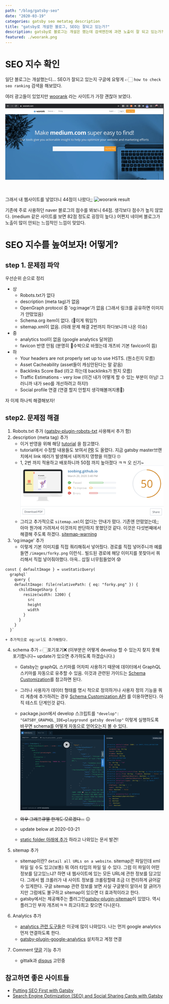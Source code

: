 ```yaml
---
path: "/blog/gatsby-seo"
date: "2020-03-19"
categories: gatsby seo metatag description
title: "gatsby로 개설한 블로그, SEO는 잘되고 있는가?"
description: gatsby로 블로그는 개설은 했는데 검색엔진에 과연 노출이 잘 되고 있는가? SEO 지수를 확인해보고 더 노출이 잘 될 수 있도록 개선해보자!
featured: ./woorank.png
---
```

# SEO 지수 확인
일단 블로그는 개설했는디... SEO가 잘되고 있는지 구글에  요렇게 👉🏻 `how to check seo ranking` 검색을 해보았다.

여러 광고들이 있었지만 
[woorank](https://www.woorank.com/) 라는 사이트가 가장 괜찮아 보였다.


![woorank](./woorank.png)

<br/><br/>
그래서 내 웹사이트를 넣었더니 44점이 나왔다;;
![woorank result](./woorank-result.gif)

기존에 주로 사용하던 naver 블로그의 점수를 봐보니 64점. 생각보다 점수가 높지 않았다. (medium 같은 사이트를 보면 82점 정도로 굉장히 높다.) 어쩐지 네이버 블로그가 노출이 많이 안되는 느낌적인 느낌이 맞았다.


# SEO 지수를 높여보자! 어떻게? 
## step 1. 문제점 파악
우선순위 순으로 정리
* 상
  + Robots.txt가 없다
  + description (meta tag)가 없음
  + OpenGraph protocol 중 'og:image'가 없음 (그래서 링크를 공유하면 이미지가 안떴었음)
  + Schema.org item이 없다. (🤔이게 뭐임?)
  + sitemap.xml이 없음. (아래 문제 해결 2번까지 하다보니까 나온 이슈)
* 중
  + analytics tool이 없음 (google analytics 달꺼얌)
  + favicon 반영 안됨 (분명히 🍉수박으로 바꿨는데 개츠비 기본 favicon이 뜸)
* 하
  + Your headers are not properly set up to use HSTS. (뭔소린지 모름)
  + Asset Cacheability (asset들이 캐싱안된다는 말 같음)
  + Backlinks Score Bad (라고 하는데 backlinks가 뭔지 모름)
  + Traffic Estimations - very low (이건 내가 어떻게 할 수 있는 부분이 아님! 그러니까 내가 seo를 개선하려고 하지!)
  + Social profile 연결 (연결 할지 안할지 생각해볼꺼지롱👅)

자 이제 하나씩 해결해보자!

## step2. 문제점 해결
1. Robots.txt 추가 ([gatsby-plugin-robots-txt](https://www.gatsbyjs.org/packages/gatsby-plugin-robots-txt/) 사용해서 추가 함)
2. description (meta tag) 추가
    + 이거 반영을 위해 해당 [tutorial](https://www.gatsbyjs.org/tutorial/seo-and-social-sharing-cards-tutorial/) 을 참고했다.
    + tutorial에서 수정할 내용들도 보여서 [PR](https://github.com/gatsbyjs/gatsby/pull/22426) 도 올렸다. 지금 gatsby master브랜치에서 link 에러가 발생해서 내꺼까지 영향을 미쳤다 🙄
    + 1, 2번 까지 적용하고 배포하니까 50점 까지 높아졌다 ㅋㅋ 오 신기~
  ![50점](./woorank-50.png)
    + 그리고 추가적으로 `sitemap.xml`이 없다는 안내가 떴다. 기존엔 안떴었는데;; 아마 뭔가에 가려져서 이것까지 판단하지 못했던것 같다. 이것은 다섯번째에서 해결해 주도록 하겠다.
  [sitemap-warning](./woorank-sitemap.png)
3. 'og:image' 추가
    + 이렇게 기본 이미지를 직접 쿼리해줘서 넣어줬다. 경로를 직접 넣어주니까 예를 들면 `/images/forky.png` 이런식.. 빌드된 경로에 해당 이미지를 못찾아서 쿼리해서 직접 넣어줘야했다. 아윽.. 삽질 너무힘들었어 😰
  ```
  const { defaultImage } = useStaticQuery(
    graphql`
      query {
      defaultImage: file(relativePath: { eq: "forky.png" }) {
        childImageSharp {
          resize(width: 1200) {
            src
            height
            width
          }
        }
      }
    }`
  ```
    + 추가적으로 og:url도 추가해줬다.
4. schema 추가 👉🏻포기포기❌ (이부분은 어떻게 develop 할 수 있는지 찾지 못해 포기합니다~ update가 있으면 추가하도록 하겠습니다.)
    + Gatsby는 graphQL 스키마를 어차피 사용하기 때문에 데이터에서 GraphQL 스키마를 자동으로 유추할 수 있음. 이것과 관련된 가이드는 [Schema Customization](https://www.gatsbyjs.org/docs/schema-customization)를 참고하면 된다.
    + 그러나 사용자가 데이터 형태를 명시 적으로 정의하거나 사용자 정의 기능을 쿼리 계층에 추가하려는 경우 [Schema Customization API](https://www.gatsbyjs.org/blog/2019-03-04-new-schema-customization/) 를 이용하면된다. 아직 테스트 단계인것 같다.
  
    + package.json에서 develop 스크립트를 `"develop": "GATSBY_GRAPHQL_IDE=playground gatsby develop"` 이렇게 실행하도록 바꾸면 schema를 어떻게 자동으로 얻어오는지 볼 수 있다.
  ![gatsby playground schema](./graphql-playground.png)
    + ~~와우 그래프큐엘 한개도 모르겠다...~~ 😖
    + update below at 2020-03-21 
    + [static folder 아래에 추가](https://www.gatsbyjs.org/docs/add-seo-component/#examples) 하라고 나와있는 문서 발견!
5. sitemap 추가
    + sitemap이란? `detail all URLs on a website`. sitemap은 파일인데 xml 파일 일 수도 있고(보통) 뭐 여러 타입의 파일 일 수 있다. 그럼 이 파일이 어떤 정보를 담고있느냐? 하면 내 웹사이트에 있는 모든 URL에 관한 정보를 담고있다. 그래서 웹 크롤러가 내 사이트 정보를 크롤링할떄 조금 더 편리하게 긁어갈 수 있게한다. 구글 sitemap 관련 정보를 보면 사실 구글봇이 알아서 잘 긁어가지만 그럼에도 불구하고 sitemap이 있으면 더 효과적이라고 한다.
    + gatsby에서는 제공해주는 플러그인[gatsby-plugin-sitemap](https://www.gatsbyjs.org/packages/gatsby-plugin-sitemap/)이 있었다. 역시 플러그인 부자 개츠비ㅋㅋ 최고다최고 찾으면 다나온다.

6. Analytics 추가
    + [analytics 관련 도구들](https://www.gatsbyjs.org/docs/adding-analytics/)은 이곳에 많이 나와있다. 나는 먼저 google analytics 먼저 연결하도록 한다.
    + [gatsby-plugin-google-analytics](https://www.gatsbyjs.org/packages/gatsby-plugin-google-analytics/) 설치하고 계정 연결

7. Comment [댓글](https://www.gatsbyjs.org/docs/adding-comments/) 기능 추가
    + gittalk과 [disqus](https://www.gatsbyjs.org/packages/gatsby-plugin-disqus/) 고민중

## 참고하면 좋은 사이트들
* [Putting SEO First with Gatsby
](https://www.wesleylhandy.net/blog/seo-accessibility-first-gatsby.html)
* [Search Engine Optimization (SEO) and Social Sharing Cards with Gatsby
](https://www.gatsbyjs.org/tutorial/seo-and-social-sharing-cards-tutorial/)

